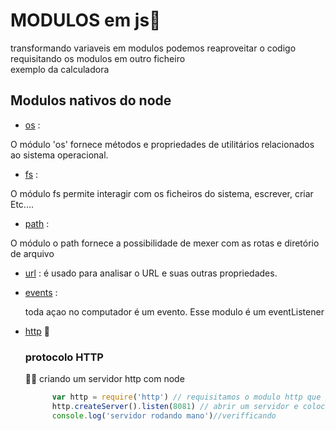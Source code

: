 # MODULOS em js🤔 
 
   transformando variaveis em modulos podemos reaproveitar o codigo requisitando os modulos em outro ficheiro<br>
   exemplo da calculadora
  <h2>Modulos nativos do node</h2>
    
   * <a href="">os</a> :
   
   O módulo 'os' fornece métodos e propriedades de utilitários relacionados ao sistema operacional.
   
   * <a href="https://www.w3schools.com/nodejs/nodejs_filesystem.asp">fs</a> :
   
   O módulo fs permite interagir com os ficheiros do sistema, escrever, criar Etc.... 
    
   * <a href="">path</a> :
   
   O módulo o path fornece a possibilidade de mexer com as rotas e diretório de arquivo 
   
   * <a href="https://www.w3schools.com/nodejs/nodejs_url.asp">url</a> : 
      é usado para analisar o URL e suas outras propriedades.
   
   * <a href="https://www.w3schools.com/nodejs/nodejs_events.asp">events</a> : 
   
      toda açao no computador é um evento. Esse modulo é um eventListener
    
   * <a href="https://www.w3schools.com/nodejs/nodejs_http.asp">http</a> 📡
    <h3>protocolo HTTP</h3>
    👨‍💻 criando um servidor http com node<br>
     ```js
           var http = require('http') // requisitamos o modulo http que ja vem par default no node
           http.createServer().listen(8081) // abrir um servidor e colocar na porta 
           console.log('servidor rodando mano')//verifficando
     ```

